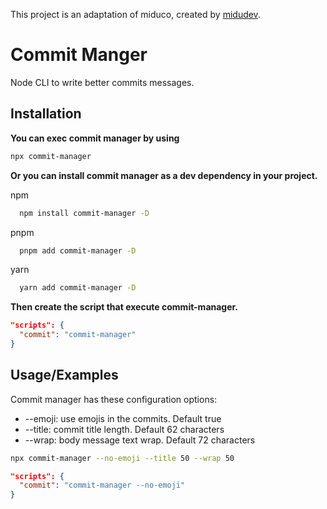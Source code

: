 This project is an adaptation of miduco, created by [midudev](https://github.com/midudev).

# Commit Manger

Node CLI to write better commits messages.

## Installation

**You can exec commit manager by using**

```bash
npx commit-manager
```

**Or you can install commit manager as a dev dependency in your project.**

npm

```bash
  npm install commit-manager -D
```

pnpm
```bash
  pnpm add commit-manager -D
```

yarn
```bash
  yarn add commit-manager -D
```

**Then create the script that execute commit-manager.**

```json
"scripts": {
  "commit": "commit-manager"
}
```

## Usage/Examples

Commit manager has these configuration options:

- --emoji: use emojis in the commits. Default true
- --title: commit title length. Default 62 characters
- --wrap: body message text wrap. Default 72 characters

```bash
npx commit-manager --no-emoji --title 50 --wrap 50
```

```json
"scripts": {
  "commit": "commit-manager --no-emoji"
}
```
